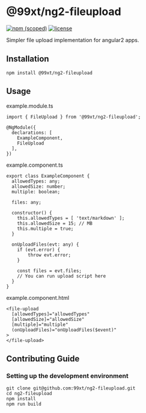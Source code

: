 
# @99xt/ng2-fileupload

[![npm (scoped)](https://img.shields.io/npm/v/@99xt/ng2-fileupload.svg)]()
[![license](https://img.shields.io/github/license/99xt/ng2-fileupload.svg)]()

Simpler file upload implementation for angular2 apps.

## Installation

```
npm install @99xt/ng2-fileupload
```

## Usage

example.module.ts
```
import { FileUpload } from '@99xt/ng2-fileupload';

@NgModule({
  declarations: [
    ExampleComponent,
    FileUpload
  ],
})
```

example.component.ts
```
export class ExampleComponent {
  allowedTypes: any;
  allowedSize: number;
  multiple: boolean;

  files: any;
  
  constructor() {
    this.allowedTypes = [ 'text/markdown' ];
    this.allowedSize = 15; // MB
    this.multiple = true;
  }

  onUploadFiles(evt: any) {
    if (evt.error) {
        throw evt.error;
    }

    const files = evt.files;
    // You can run upload script here
  }
}
```

example.component.html
```
<file-upload
  [allowedTypes]="allowedTypes"
  [allowedSize]="allowedSize"
  [multiple]="multiple"
  (onUploadFiles)="onUploadFiles($event)"
>
</file-upload>
```

## Contributing Guide

### Setting up the development environment

```
git clone git@github.com:99xt/ng2-fileupload.git
cd ng2-fileupload
npm install
npm run build
```
